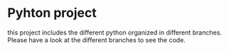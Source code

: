 # Pyhton project
this project includes the different python organized in different branches. Please have a look at the different branches to see the code.
